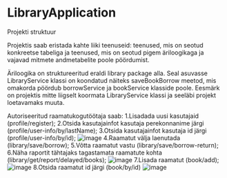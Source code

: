 # LibraryApplication
Projekti struktuur

Projektis saab eristada kahte liiki teenuseid: teenused, mis on seotud konkreetse tabeliga ja teenused, mis on seotud pigem äriloogikaga ja vajavad mitmete andmetabelite poole pöördumist. 

Äriloogika on struktureeritud eraldi library package alla.  Seal asuvasse LibraryService klassi on koondatud näiteks saveBookBorrow meetod, mis omakorda pöördub borrowService ja bookService klasside poole.  Eesmärk on projektis mitte liigselt koormata LibraryService klassi ja seeläbi projekt loetavamaks muuta.

Autoriseeritud raamatukogutöötaja saab: 
1.Lisadada uusi kasutajaid (profile/register); 
2.Otsida kasutajainfot kasutaja perekonnanime järgi (profile/user-info/by/lastName);
3.Otsida kasutajainfot kasutaja id järgi (profile/user-info/by/id);
![image](https://user-images.githubusercontent.com/103241074/210288932-b3fa5f08-b94d-4000-9a41-c95a837ce62d.png)
4.Raamatut välja laenutada (library/save/borrow);
5.Võtta raamatut vastu (library/save/borrow-return);
6.Näha raportit tähtajaks tagastamata raamatute kohta (library/get/report/delayed/books);
![image](https://user-images.githubusercontent.com/103241074/210288941-2cb6de9b-c010-447d-b56c-29681131c810.png)
7.Lisada raamatut (book/add);
![image](https://user-images.githubusercontent.com/103241074/210288951-d7c1c491-836a-4f48-a96c-4927ce97f766.png)
8.Otsida raamatut id järgi (book/by/id)
![image](https://user-images.githubusercontent.com/103241074/210288957-5842a1bc-f1fb-4485-afb8-6c31f11717a6.png)


